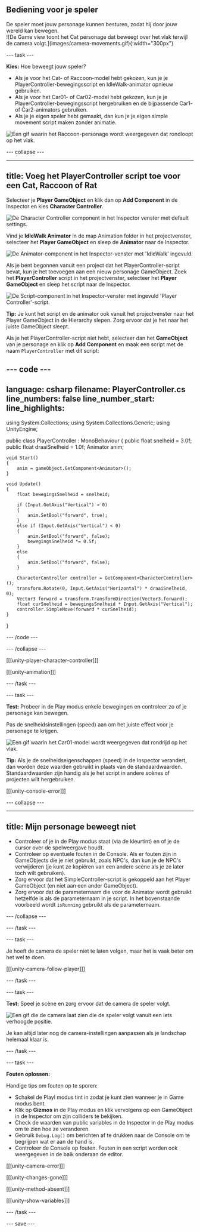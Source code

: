 ## Bediening voor je speler

<div style="display: flex; flex-wrap: wrap">
<div style="flex-basis: 200px; flex-grow: 1; margin-right: 15px;">
De speler moet jouw personage kunnen besturen, zodat hij door jouw wereld kan bewegen. 
</div>
<div>
![De Game view toont het Cat personage dat beweegt over het vlak terwijl de camera volgt.](images/camera-movements.gif){:width="300px"}
</div>
</div>

--- task ---

**Kies:** Hoe beweegt jouw speler?
+ Als je voor het Cat- of Raccoon-model hebt gekozen, kun je je PlayerController-bewegingsscript en IdleWalk-animator opnieuw gebruiken.
+ Als je voor het Car01- of Car02-model hebt gekozen, kun je je PlayerController-bewegingsscript hergebruiken en de bijpassende Car1- of Car2-animators gebruiken.
+ Als je je eigen speler hebt gemaakt, dan kun je je eigen simple movement script maken zonder animatie.

![Een gif waarin het Raccoon-personage wordt weergegeven dat rondloopt op het vlak.](images/animated-char.gif)

--- collapse ---

---
title: Voeg het PlayerController script toe voor een Cat, Raccoon of Rat
---

Selecteer je **Player GameObject** en klik dan op **Add Component** in de Inspector en kies **Character Controller**.

![De Character Controller component in het Inspector venster met default settings.](images/character-controller.png)

Vind je **IdleWalk Animator** in de map Animation folder in het projectvenster, selecteer het **Player GameObject** en sleep de **Animator** naar de Inspector.

![De Animator-component in het Inspector-venster met 'IdleWalk' ingevuld.](images/animator-component.png)

Als je bent begonnen vanuit een project dat het PlayerController-script bevat, kun je het toevoegen aan een nieuw personage GameObject. Zoek het **PlayerController** script in het projectvenster, selecteer het **Player GameObject** en sleep het script naar de Inspector.

![De Script-component in het Inspector-venster met ingevuld 'Player Controller'-script.](images/script-component.png)

**Tip:** Je kunt het script en de animator ook vanuit het projectvenster naar het Player GameObject in de Hierarchy slepen. Zorg ervoor dat je het naar het juiste GameObject sleept.

Als je het PlayerController-script niet hebt, selecteer dan het **GameObject** van je personage en klik op **Add Component** en maak een script met de naam `PlayerController` met dit script:

--- code ---
---
language: csharp
filename: PlayerController.cs
line_numbers: false
line_number_start: 
line_highlights: 
---
using System.Collections;
using System.Collections.Generic;
using UnityEngine;

public class PlayerController : MonoBehaviour
{
    public float snelheid = 3.0f;
    public float draaiSnelheid = 1.0f;
    Animator anim;

    void Start()
    {
        anim = gameObject.GetComponent<Animator>();
    }
    
    void Update()
    {
        float bewegingsSnelheid = snelheid;
    
        if (Input.GetAxis("Vertical") > 0)
        {
            anim.SetBool("forward", true);
        }
        else if (Input.GetAxis("Vertical") < 0)
        {
            anim.SetBool("forward", false);
            bewegingsSnelheid *= 0.5f;
        }
        else
        {
            anim.SetBool("forward", false);
        }
    
        CharacterController controller = GetComponent<CharacterController>();
        transform.Rotate(0, Input.GetAxis("Horizontal") * draaiSnelheid, 0);
        Vector3 forward = transform.TransformDirection(Vector3.forward);
        float curSnelheid = bewegingsSnelheid * Input.GetAxis("Vertical");
        controller.SimpleMove(forward * curSnelheid);
    }
}

--- /code ---

--- /collapse ---

[[[unity-player-character-controller]]]

[[[unity-animation]]]

--- /task ---

--- task ---

**Test:** Probeer in de Play modus enkele bewegingen en controleer zo of je personage kan bewegen.

Pas de snelheidsinstellingen (speed) aan om het juiste effect voor je personage te krijgen.

![Een gif waarin het Car01-model wordt weergegeven dat rondrijd op het vlak.](images/animated-car.gif)

**Tip:** Als je de snelheidseigenschappen (speed) in de Inspector verandert, dan worden deze waarden gebruikt in plaats van de standaardwaarden. Standaardwaarden zijn handig als je het script in andere scènes of projecten wilt hergebruiken.

[[[unity-console-error]]]

--- collapse ---

---
title: Mijn personage beweegt niet
---

+ Controleer of je in de Play modus staat (via de kleurtint) en of je de cursor over de spelweergave houdt.
+ Controleer op eventuele fouten in de Console. Als er fouten zijn in GameObjects die je niet gebruikt, zoals NPC's, dan kun je de NPC's verwijderen (je kunt ze kopiëren van een andere scène als je ze later toch wilt gebruiken).
+ Zorg ervoor dat het SimpleController-script is gekoppeld aan het Player GameObject (en niet aan een ander GameObject).
+ Zorg ervoor dat de parameternaam die voor de Animator wordt gebruikt hetzelfde is als de parameternaam in je script. In het bovenstaande voorbeeld wordt `isRunning` gebruikt als de parameternaam.

--- /collapse ---

--- /task ---

--- task ---

Je hoeft de camera de speler niet te laten volgen, maar het is vaak beter om het wel te doen.

[[[unity-camera-follow-player]]]

--- /task ---

--- task ---

**Test:** Speel je scène en zorg ervoor dat de camera de speler volgt.

![Een gif die de camera laat zien die de speler volgt vanuit een iets verhoogde positie.](images/camera-follow-player.gif)

Je kan altijd later nog de camera-instellingen aanpassen als je landschap helemaal klaar is.


--- /task ---

--- task ---

**Fouten oplossen:**

Handige tips om fouten op te sporen:
- Schakel de Playl modus tint in zodat je kunt zien wanneer je in Game modus bent.
- Klik op **Gizmos** in de Play modus en klik vervolgens op een GameObject in de Inspector om zijn colliders te bekijken.
- Check de waarden van public variables in de Inspector in de Play modus om te zien hoe ze veranderen.
- Gebruik `Debug.Log()` om berichten af te drukken naar de Console om te begrijpen wat er aan de hand is.
- Controleer de Console op fouten. Fouten in een script worden ook weergegeven in de balk onderaan de editor.

[[[unity-camera-error]]]

[[[unity-changes-gone]]]

[[[unity-method-absent]]]

[[[unity-show-variables]]]

--- /task ---

--- save ---
